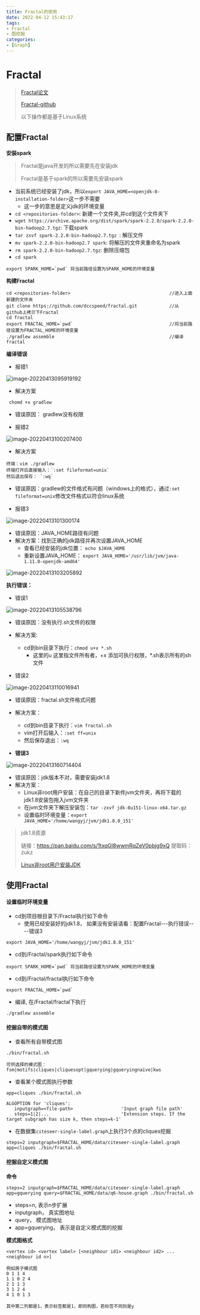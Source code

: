 ```yaml
---
title: Fractal的使用
date: 2022-04-12 15:43:17
tags:
- Fractal
- 图挖掘
categories:
- [Graph]
---
```


#  Fractal

> [Fractal论文](https://dl.acm.org/doi/10.1145/3299869.3319875)
>
> [Fractal-github](https://github.com/dccspeed/fractal)
>
> 以下操作都是基于Linux系统



##  配置Fractal

**安装spark**

> Fractal是java开发的所以需要先在安装jdk
>
> Fractal是基于spark的所以需要先安装spark

* 当前系统已经安装了jdk，所以`export JAVA_HOME=<openjdk-8-installation-folder>`这一步不需要
  * 这一步的意思是定义jdk的环境变量
* `cd <repositories-folder>`: 新建一个文件夹,并cd到这个文件夹下
* `wget https://archive.apache.org/dist/spark/spark-2.2.0/spark-2.2.0-bin-hadoop2.7.tgz`: 下载spark
* `tar zxvf spark-2.2.0-bin-hadoop2.7.tgz `: 解压文件
* `mv spark-2.2.0-bin-hadoop2.7 spark`:  将解压的文件夹重命名为spark
* `rm spark-2.2.0-bin-hadoop2.7.tgz`: 删除压缩包
* `cd spark`

```
export SPARK_HOME=`pwd` 将当前路径设置为SPARK_HOME的环境变量
```

**构建Fractal**

```
cd <repositories-folder>                                     //进入上面新建的文件夹
git clone https://github.com/dccspeed/fractal.git            //从github上拷贝下Fractal
cd fractal                                                   
export FRACTAL_HOME=`pwd`                                    //将当前路径设置为FRACTAL_HOME的环境变量
./gradlew assemble                                           //编译fractal
```

**编译错误**

* 报错1

![image-20220413095919192](Fractal/202204130959491.png)

* 解决方案

```
 chomd +x gradlew
```

* 错误原因： gradlew没有权限



* 报错2

![image-20220413100207400](Fractal/202204131002621.png)

* 解决方案

```
终端：vim ./gradlew
终端打开后直接输入：`:set fileformat=unix`
然后退出保存： `:wq`
```

* 错误原因：gradlew的文件格式有问题（windows上的格式），通过`:set fileformat=unix`修改文件格式以符合linux系统



* 报错3

![image-20220413101300174](Fractal/202204131013678.png)

* 错误原因：JAVA_HOME路径有问题
* 解决方案：找到正确的jdk路径并再次设置JAVA_HOME
  * 查看已经安装的jdk位置： `echo $JAVA_HOME`
  * 重新设置JAVA_HOME： `export JAVA_HOME='/usr/lib/jvm/java-1.11.0-openjdk-amd64'`

![image-20220413103205892](Fractal/202204131032921.png)



**执行错误：**

* 错误1

![image-20220413105538796](Fractal/image-20220413105538796.png)

* 错误原因：没有执行.sh文件的权限
* 解决方案:
  * cd到bin目录下执行：`chmod u+x *.sh`  
    * 这里的u 这里指文件所有者，+x 添加可执行权限，*.sh表示所有的sh文件



* 错误2

![image-20220413110016941](Fractal/202204131100073.png)

* 错误原因：fractal.sh文件格式问题
* 解决方案：
  * cd到bin目录下执行：`vim fractal.sh`
  * vim打开后输入：`:set ff=unix`
  * 然后保存退出：`:wq`



* **错误3**

![image-20220413160714404](Fractal/202204131607365.png)

* 错误原因：jdk版本不对，需要安装jdk1.8
* 解决方案：
  * Linux非root用户安装：在自己的目录下新件jvm文件夹，再将下载的jdk1.8安装包拖入jvm文件夹
  * 在jvm文件夹下解压安装包：`tar -zxvf jdk-8u151-linux-x64.tar.gz`
  * 设置临时环境变量：`export JAVA_HOME='/home/wangyj/jvm/jdk1.8.0_151'`

>jdk1.8资源
>
>链接：https://pan.baidu.com/s/1txqGI8wwmRqZeV0pbjg9xQ 
>提取码：zukz
>
>[Linux非root用户安装JDK](https://blog.csdn.net/weixin_44273302/article/details/113617259)



##  使用Fractal

####  **设置临时环境变量**

* cd到项目根目录下/Fractal执行如下命令
  * 使用已经安装好的jdk1.8， 如果没有安装请看：配置Fractal---执行错误----错误3

```
export JAVA_HOME='/home/wangyj/jvm/jdk1.8.0_151'
```

* cd到/Fractal/spark执行如下命令

```
export SPARK_HOME=`pwd` 将当前路径设置为SPARK_HOME的环境变量
```

* cd到/Fractal/fractal执行如下命令

```
export FRACTAL_HOME=`pwd` 
```

* 编译, 在/Fractal/fractal下执行

```
./gradlew assemble
```



####  **挖掘自带的模式图**

* 查看所有自带模式图

```
./bin/fractal.sh
```

```
可供选择的模式图：fsm|motifs|cliques|cliquesopt|gquerying|gqueryingnaive|kws
```

* 查看某个模式图执行参数

```
app=cliques ./bin/fractal.sh
```

```
ALGOPTION for 'cliques':
   inputgraph=<file-path>                  'Input graph file path'
   steps=1|2|...                           'Extension steps. If the target subgraph has size k, then steps=k-1'
```

* 在数据集`citeseer-single-label.graph`上执行3个点的cliques挖掘

```
steps=2 inputgraph=$FRACTAL_HOME/data/citeseer-single-label.graph app=cliques ./bin/fractal.sh
```



####  挖掘自定义模式图

**命令**

```
steps=2 inputgraph=$FRACTAL_HOME/data/citeseer-single-label.graph app=gquerying query=$FRACTAL_HOME/data/q6-house.graph ./bin/fractal.sh
```

* steps=n, 表示n步扩展
* inputgraph， 真实图地址
* query， 模式图地址
* app=gquerying， 表示是自定义模式图的挖掘

**模式图格式**

```
<vertex id> <vertex label> [<neighbour id1> <neighbour id2> ... <neighbour id n>]

例如房子模式图
0 1 1 4
1 1 0 2 4
2 1 1 3
3 1 2 4
4 1 0 1 3

其中第二列都是1，表示标签都是1，即同构图，若标签不同则是y
```


